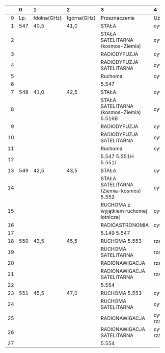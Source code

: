 |    | 0   | 1           | 2           | 3                                        | 4               |
|---:|:----|:------------|:------------|:-----------------------------------------|:----------------|
|  0 | Lp. | fdolna(GHz) | fgórna(GHz) | Przeznaczenie                            | Użytkowanie     |
|  1 | 547 | 40,5        | 41,0        | STAŁA                                    | cywilne         |
|  2 |     |             |             | STAŁA SATELITARNA (kosmos-Ziemia)        | cywilne         |
|  3 |     |             |             | RADIODYFUZJA                             | cywilne         |
|  4 |     |             |             | RADIODYFUZJA SATELITARNA                 | cywilne         |
|  5 |     |             |             | Ruchoma                                  | cywilne         |
|  6 |     |             |             | 5.547                                    |                 |
|  7 | 548 | 41,0        | 42,5        | STAŁA                                    | cywilne         |
|  8 |     |             |             | STAŁA SATELITARNA (kosmos-Ziemia) 5.516B | cywilne         |
|  9 |     |             |             | RADIODYFUZJA                             | cywilne         |
| 10 |     |             |             | RADIODYFUZJA SATELITARNA                 | cywilne         |
| 11 |     |             |             | Ruchoma                                  | cywilne         |
| 12 |     |             |             | 5.547 5.551H 5.551I                      |                 |
| 13 | 549 | 42,5        | 43,5        | STAŁA                                    | cywilne         |
| 14 |     |             |             | STAŁA SATELITARNA (Ziemia-kosmos) 5.552  | cywilne         |
| 15 |     |             |             | RUCHOMA z wyjątkiem ruchomej lotniczej   | cywilne         |
| 16 |     |             |             | RADIOASTRONOMIA                          | cywilne         |
| 17 |     |             |             | 5.149 5.547                              |                 |
| 18 | 550 | 43,5        | 45,5        | RUCHOMA 5.553                            | rządowe         |
| 19 |     |             |             | RUCHOMA SATELITARNA                      | rządowe         |
| 20 |     |             |             | RADIONAWIGACJA                           | rządowe         |
| 21 |     |             |             | RADIONAWIGACJA SATELITARNA               | rządowe         |
| 22 |     |             |             | 5.554                                    |                 |
| 23 | 551 | 45,5        | 47,0        | RUCHOMA 5.553                            | cywilne         |
| 24 |     |             |             | RUCHOMA SATELITARNA                      | cywilne         |
| 25 |     |             |             | RADIONAWIGACJA                           | cywilno-rządowe |
| 26 |     |             |             | RADIONAWIGACJA SATELITARNA               | cywilno-rządowe |
| 27 |     |             |             | 5.554                                    |                 |